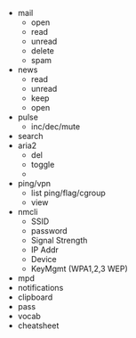 - mail
  - open
  - read
  - unread
  - delete
  - spam
- news
  - read
  - unread
  - keep
  - open
- pulse
  - inc/dec/mute
- search
- aria2
  - del
  - toggle
  -
- ping/vpn
  - list
    ping/flag/cgroup
  - view
- nmcli
  - SSID
  - password
  - Signal Strength
  - IP Addr
  - Device
  - KeyMgmt (WPA1,2,3 WEP)
- mpd
- notifications
- clipboard
- pass
- vocab
- cheatsheet
